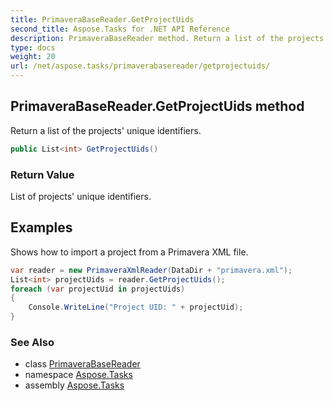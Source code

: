 ```yaml
---
title: PrimaveraBaseReader.GetProjectUids
second_title: Aspose.Tasks for .NET API Reference
description: PrimaveraBaseReader method. Return a list of the projects unique identifiers
type: docs
weight: 20
url: /net/aspose.tasks/primaverabasereader/getprojectuids/
---
```

## PrimaveraBaseReader.GetProjectUids method

Return a list of the projects' unique identifiers.

```csharp
public List<int> GetProjectUids()
```

### Return Value

List of projects' unique identifiers.

## Examples

Shows how to import a project from a Primavera XML file.

```csharp
var reader = new PrimaveraXmlReader(DataDir + "primavera.xml");
List<int> projectUids = reader.GetProjectUids();
foreach (var projectUid in projectUids)
{
    Console.WriteLine("Project UID: " + projectUid);
}
```

### See Also

* class [PrimaveraBaseReader](../)
* namespace [Aspose.Tasks](../../primaverabasereader/)
* assembly [Aspose.Tasks](../../../)


